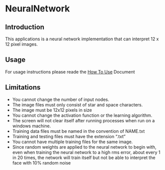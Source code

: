 # NeuralNetwork
## Introduction
This applications is a neural network implementation that can interpret 12 x 12 pixel images.
## Usage
For usage instructions please reade the [How To Use](https://github.com/anisjonischkeit/NeuralNetwork/blob/master/How-To-Use.pdf) Document
## Limitations
- You cannot change the number of input nodes. 
- The image files must only consist of star and space characters.
- The image must be 12x12 pixels in size
- You cannot change the activation function or the learning algorithm. 
- The screen will not clear itself after running processes when run on a windows machine.
- Training data files must be named in the convention of NAME.txt
- Training and testing files must have the extension “.txt”
- You cannot have multiple training files for the same image.
- Since random weights are applied to the neural network to begin with, even when training the neural network to a high rms error, about every 1 in 20 times, the network will train itself but not be able to interpret the face with 10% random noise

